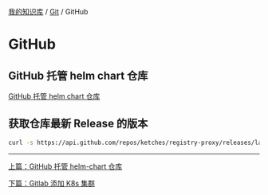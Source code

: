 [我的知识库](../README.md) / [Git](zz_gneratered_mdi.md) / GitHub

# GitHub

## GitHub 托管 helm chart 仓库

[GitHub 托管 helm chart 仓库](./github-hosting-helm-reop.md)

## 获取仓库最新 Release 的版本

```bash
curl -s https://api.github.com/repos/ketches/registry-proxy/releases/latest | jq -r .tag_name
```

---
[上篇：GitHub 托管 helm-chart 仓库](github-hosting-helm-reop.md)

[下篇：Gitlab 添加 K8s 集群](gitlab-intergrate-k8s.md)
